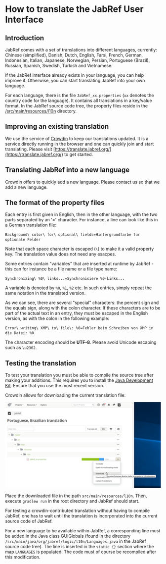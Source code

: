 # How to translate the JabRef User Interface

## Introduction

JabRef comes with a set of translations into different languages, currently: Chinese \(simplified\), Danish, Dutch, English, Farsi, French, German, Indonesian, Italian, Japanese, Norwegian, Persian, Portuguese \(Brazil\), Russian, Spanish, Swedish, Turkish and Vietnamese.

If the JabRef interface already exists in your language, you can help improve it. Otherwise, you can start translating JabRef into your own language.

For each language, there is the file `JabRef_xx.properties` \(`xx` denotes the country code for the language\). It contains all translations in a key/value format. In the JabRef source code tree, the property files reside in the [/src/main/resources/l10n](https://github.com/JabRef/jabref/blob/master/src/main/resources/l10n/) directory.

## Improving an existing translation

We use the service of [Crowdin](https://crowdin.com/) to keep our translations updated. It is a service directly running in the browser and one can quickly join and start translating. Please visit [https://translate.jabref.org/](https://translate.jabref.org/) to get started.

## Translating JabRef into a new language

Crowdin offers to quickly add a new language. Please contact us so that we add a new language.

## The format of the property files

Each entry is first given in English, then in the other language, with the two parts separated by an '=' character. For instance, a line can look like this in a German translation file:

```text
Background\ color\ for\ optional\ fields=Hintergrundfarbe für optionale Felder
```

Note that each space character is escaped \(`\`\) to make it a valid property key. The translation value does not need any esacpes.

Some entries contain "variables" that are inserted at runtime by JabRef - this can for instance be a file name or a file type name:

```text
Synchronizing\ %0\ links...=Synchronisiere %0-Links...
```

A variable is denoted by `%0`, `%1`, `%2` etc. In such entries, simply repeat the same notation in the translated version.

As we can see, there are several "special" characters: the percent sign and the equals sign, along with the colon character. If these characters are to be part of the actual text in an entry, they must be escaped in the English version, as with the colon in the following example:

```text
Error\ writing\ XMP\ to\ file\:_%0=Fehler beim Schreiben von XMP in die Datei: %0
```

The character encoding should be **UTF-8**. Please avoid Unicode escaping such as `\u2302`.

## Testing the translation

To test your translation you must be able to compile the source tree after making your additions. This requires you to install the [Java Development Kit](http://www.oracle.com/technetwork/java/javase/downloads/index.html). Ensure that you use the most recent version.

Crowdin allows for downloading the current translation file:

![Screenshot of Crowdin download dialog](../../.gitbook/assets/crowdin-download-translation%20%281%29%20%283%29%20%283%29.png)

Place the downloaded file in the path `src/main/resources/l10n`. Then, execute `gradlew run` in the root directory and JabRef should start.

For testing a crowdin-contributed translation without having to compile JabRef, one has to wait until the translation is incorporated into the current source code of JabRef.

For a new language to be available within JabRef, a corresponding line must be added in the Java class GUIGlobals \(found in the directory `/src/main/java/org/jabref/logic/l10n/Languages.java` in the JabRef source code tree\). The line is inserted in the `static {}` section where the map `LANGUAGES` is populated. The code must of course be recompiled after this modification.

